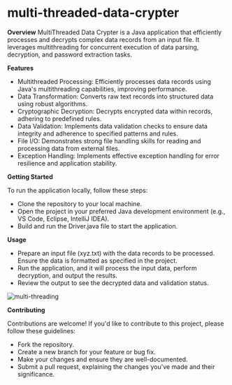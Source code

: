 # multi-threaded-data-crypter

**Overview**
MultiThreaded Data Crypter is a Java application that efficiently processes and decrypts complex data records from an input file. It leverages multithreading for concurrent execution of data parsing, decryption, and password extraction tasks. 

**Features**
- Multithreaded Processing: Efficiently processes data records using Java's multithreading capabilities, improving performance.
- Data Transformation: Converts raw text records into structured data using robust algorithms.
- Cryptographic Decryption: Decrypts encrypted data within records, adhering to predefined rules.
- Data Validation: Implements data validation checks to ensure data integrity and adherence to specified patterns and rules.
- File I/O: Demonstrates strong file handling skills for reading and processing data from external files.
- Exception Handling: Implements effective exception handling for error resilience and application stability.

**Getting Started**
 
 To run the application locally, follow these steps:
- Clone the repository to your local machine.
- Open the project in your preferred Java development environment (e.g., VS Code, Eclipse, IntelliJ IDEA).
- Build and run the Driver.java file to start the application.

**Usage**
- Prepare an input file (xyz.txt) with the data records to be processed. Ensure the data is formatted as specified in the project.
- Run the application, and it will process the input data, perform decryption, and output the results.
- Review the output to see the decrypted data and validation status.

![multi-threading](https://github.com/anavchug/multi-threaded-data-crypter/assets/72577896/c352015b-6ce1-4377-af38-c99b73309715)

**Contributing**

Contributions are welcome! If you'd like to contribute to this project, please follow these guidelines:

- Fork the repository.
- Create a new branch for your feature or bug fix.
- Make your changes and ensure they are well-documented.
- Submit a pull request, explaining the changes you've made and their significance.
